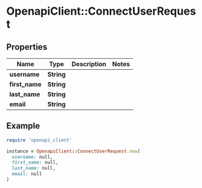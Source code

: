 # OpenapiClient::ConnectUserRequest

## Properties

| Name | Type | Description | Notes |
| ---- | ---- | ----------- | ----- |
| **username** | **String** |  |  |
| **first_name** | **String** |  |  |
| **last_name** | **String** |  |  |
| **email** | **String** |  |  |

## Example

```ruby
require 'openapi_client'

instance = OpenapiClient::ConnectUserRequest.new(
  username: null,
  first_name: null,
  last_name: null,
  email: null
)
```

